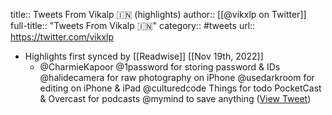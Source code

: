 title:: Tweets From Vikalp 🇮🇳 (highlights)
author:: [[@vikxlp on Twitter]]
full-title:: "Tweets From Vikalp 🇮🇳"
category:: #tweets
url:: https://twitter.com/vikxlp

- Highlights first synced by [[Readwise]] [[Nov 19th, 2022]]
	- @CharmieKapoor @1password for storing password & IDs
	  @halidecamera for raw photography on iPhone
	  @usedarkroom for editing on iPhone & iPad
	  @culturedcode Things for todo
	  PocketCast & Overcast for podcasts
	  @mymind to save anything ([View Tweet](https://twitter.com/vikxlp/status/1400700259269955585))